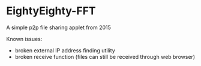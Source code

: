 # EightyEighty-FFT
 A simple p2p file sharing applet from 2015
 
 Known issues:
 - broken external IP address finding utility
 - broken receive function (files can still be received through web browser)
